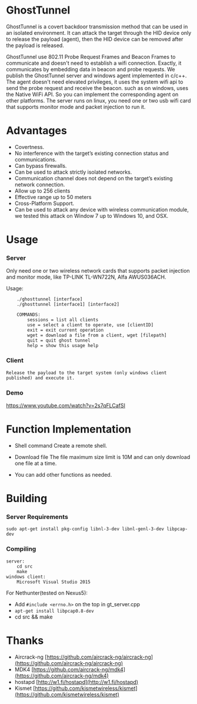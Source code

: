 # GhostTunnel

GhostTunnel is a covert backdoor transmission method that can be used in an isolated environment. It can attack the target through the HID device only to release the payload (agent), then the HID device can be removed after the payload is released.

GhostTunnel use 802.11 Probe Request Frames and Beacon Frames to communicate and doesn't need to establish a wifi connection. Exactly, it communicates by embedding data in beacon and probe requests. We publish the GhostTunnel server and windows agent implemented in c/c++. The agent doesn't need elevated privileges, it uses the system wifi api to send the probe request and receive the beacon. such as on windows, uses the Native WiFi API. So you can implement the corresponding agent on other platforms. The server runs on linux, you need one or two usb wifi card that supports monitor mode and packet injection to run it. 


# Advantages

- Covertness.
- No interference with the target’s existing connection status and communications.
- Can bypass firewalls.
- Can be used to attack strictly isolated networks.
- Communication channel does not depend on the target’s existing network connection.
- Allow up to 256 clients 
- Effective range up to 50 meters
- Cross-Platform Support.
- Can be used to attack any device with wireless communication module, we tested this attack on Window 7 up to Windows 10, and OSX.


# Usage

### Server
Only need one or two wireless network cards that supports packet injection and monitor mode, like TP-LINK TL-WN722N, Alfa AWUS036ACH.

Usage: 

```
	./ghosttunnel [interface]
	./ghosttunnel [interface1] [interface2]

	COMMANDS:
		sessions = list all clients
		use = select a client to operate, use [clientID]
		exit = exit current operation
		wget = download a file from a client, wget [filepath]
		quit = quit ghost tunnel
		help = show this usage help
```

### Client
	Release the payload to the target system (only windows client published) and execute it.

### Demo
https://www.youtube.com/watch?v=2s7qFLCafSI

# Function Implementation

- Shell command
	Create a remote shell. 

- Download file
	The file maximum size limit is 10M and can only download one file at a time.

- You can add other functions as needed.

# Building

### Server Requirements
	sudo apt-get install pkg-config libnl-3-dev libnl-genl-3-dev libpcap-dev


### Compiling

	server:
		cd src
		make
	windows client:
		Microsoft Visual Studio 2015 


For Nethunter(tested on Nexus5):
- Add ```#include <errno.h>``` on the top in gt_server.cpp
- ```apt-get install libpcap0.8-dev```
- cd src && make

# Thanks 

- Aircrack-ng
	[https://github.com/aircrack-ng/aircrack-ng](https://github.com/aircrack-ng/aircrack-ng)
- MDK4
	[https://github.com/aircrack-ng/mdk4](https://github.com/aircrack-ng/mdk4)
- hostapd
	[http://w1.fi/hostapd](http://w1.fi/hostapd)
- Kismet
	[https://github.com/kismetwireless/kismet](https://github.com/kismetwireless/kismet)



























